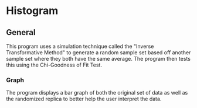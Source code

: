 # Histogram
## General
This program uses a simulation technique called the "Inverse Transformative Method" to generate a random sample set based off another sample set where they both have the same average. The program then tests this using the Chi-Goodness of Fit Test.
### Graph
The program displays a bar graph of both the original set of data as well as the randomized replica to better help the user interpret the data.
